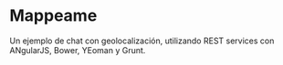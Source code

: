 # Mappeame

Un ejemplo de chat con geolocalización, utilizando REST services con ANgularJS, Bower, YEoman y Grunt.
